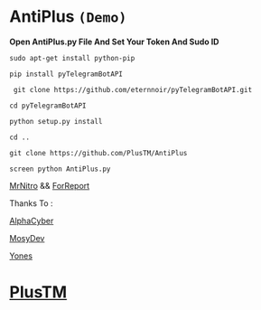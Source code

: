 # AntiPlus `(Demo)`

**Open AntiPlus.py File And Set Your Token And Sudo ID**

`sudo apt-get install python-pip`

`pip install pyTelegramBotAPI`

` git clone https://github.com/eternnoir/pyTelegramBotAPI.git`

`cd pyTelegramBotAPI`

`python setup.py install`

`cd ..`

`git clone https://github.com/PlusTM/AntiPlus`

`screen python AntiPlus.py`


[MrNitro](https://t.me/NitroPlus) && [ForReport](https://t.me/PVSefareshatBoT)

Thanks To :

[AlphaCyber](https://t.me/AlphaCyber)

[MosyDev](https://t.me/MosyDev)

[Yones](https://t.me/AnonyDev)

# [PlusTM](https://telegram.me/PlusTM)

